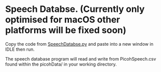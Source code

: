# Speech Databse. (Currently only optimised for macOS other platforms will be fixed soon) 

Copy the code from [SpeechDatabse.py](https://github.com/ohbot/picoh-python/blob/master/tools/SpeechDatabase/SpeechDatabase.py) and paste into a new window in IDLE then run.

The speech database program will read and write from PicohSpeech.csv found within the picohData/ in your working directory. 
